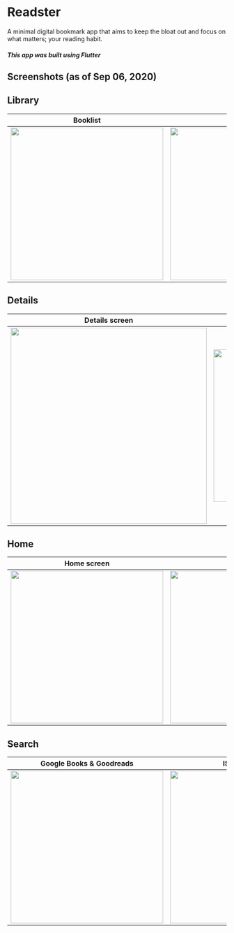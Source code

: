 # Readster

A minimal digital bookmark app that aims to keep the bloat out and focus on what matters; your reading habit.

##### This app was built using Flutter

## Screenshots (as of Sep 06, 2020)

## Library

| Booklist     | Bookshelf      |
|------------|-------------|
| <img src="./screenshots/booklist_new.gif" width="350"> | <img src="./screenshots/bookshelf_new.gif" width="350"> |


## Details

| Details screen | Goodreads reviews     | eBook sample     |
|------------|------------|-------------|
| <img src="./screenshots/details_new.gif" width="450">  | <img src="./screenshots/g_review.jpg" width="350"> | <img src="./screenshots/gb_sample.jpg" width="350"> |


## Home

| Home screen    | Reminder      |
|------------|-------------|
| <img src="./screenshots/homescreen_new.gif" width="350"> | <img src="./screenshots/reminder_new.gif" width="350"> |


## Search
| Google Books & Goodreads   | ISBN Scanner |
|------------|-------------|
| <img src="./screenshots/search_new.gif" width="350"> | <img src="./screenshots/isbn_scan.gif" width="350"> |

